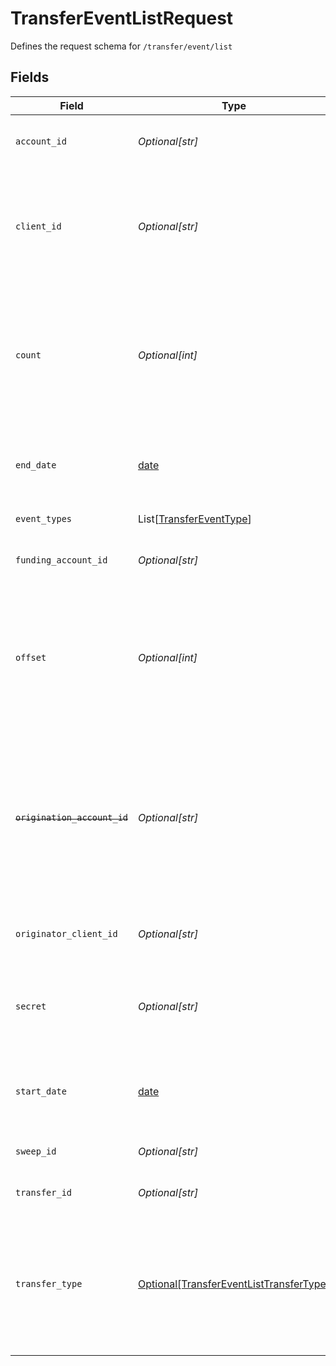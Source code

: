 # TransferEventListRequest

Defines the request schema for `/transfer/event/list`


## Fields

| Field                                                                                                                                                                                                                | Type                                                                                                                                                                                                                 | Required                                                                                                                                                                                                             | Description                                                                                                                                                                                                          |
| -------------------------------------------------------------------------------------------------------------------------------------------------------------------------------------------------------------------- | -------------------------------------------------------------------------------------------------------------------------------------------------------------------------------------------------------------------- | -------------------------------------------------------------------------------------------------------------------------------------------------------------------------------------------------------------------- | -------------------------------------------------------------------------------------------------------------------------------------------------------------------------------------------------------------------- |
| `account_id`                                                                                                                                                                                                         | *Optional[str]*                                                                                                                                                                                                      | :heavy_minus_sign:                                                                                                                                                                                                   | The account ID to get events for all transactions to/from an account.                                                                                                                                                |
| `client_id`                                                                                                                                                                                                          | *Optional[str]*                                                                                                                                                                                                      | :heavy_minus_sign:                                                                                                                                                                                                   | Your Plaid API `client_id`. The `client_id` is required and may be provided either in the `PLAID-CLIENT-ID` header or as part of a request body.                                                                     |
| `count`                                                                                                                                                                                                              | *Optional[int]*                                                                                                                                                                                                      | :heavy_minus_sign:                                                                                                                                                                                                   | The maximum number of transfer events to return. If the number of events matching the above parameters is greater than `count`, the most recent events will be returned.                                             |
| `end_date`                                                                                                                                                                                                           | [date](https://docs.python.org/3/library/datetime.html#date-objects)                                                                                                                                                 | :heavy_minus_sign:                                                                                                                                                                                                   | The end datetime of transfers to list. This should be in RFC 3339 format (i.e. `2019-12-06T22:35:49Z`)                                                                                                               |
| `event_types`                                                                                                                                                                                                        | List[[TransferEventType](../../models/shared/transfereventtype.md)]                                                                                                                                                  | :heavy_minus_sign:                                                                                                                                                                                                   | Filter events by event type.                                                                                                                                                                                         |
| `funding_account_id`                                                                                                                                                                                                 | *Optional[str]*                                                                                                                                                                                                      | :heavy_minus_sign:                                                                                                                                                                                                   | Filter transfer events to only those with the specified `funding_account_id`.                                                                                                                                        |
| `offset`                                                                                                                                                                                                             | *Optional[int]*                                                                                                                                                                                                      | :heavy_minus_sign:                                                                                                                                                                                                   | The offset into the list of transfer events. When `count`=25 and `offset`=0, the first 25 events will be returned. When `count`=25 and `offset`=25, the next 25 events will be returned.                             |
| ~~`origination_account_id`~~                                                                                                                                                                                         | *Optional[str]*                                                                                                                                                                                                      | :heavy_minus_sign:                                                                                                                                                                                                   | : warning: ** DEPRECATED **: This will be removed in a future release, please migrate away from it as soon as possible.<br/><br/>The origination account ID to get events for transfers from a specific origination account. |
| `originator_client_id`                                                                                                                                                                                               | *Optional[str]*                                                                                                                                                                                                      | :heavy_minus_sign:                                                                                                                                                                                                   | Filter transfer events to only those with the specified originator client.                                                                                                                                           |
| `secret`                                                                                                                                                                                                             | *Optional[str]*                                                                                                                                                                                                      | :heavy_minus_sign:                                                                                                                                                                                                   | Your Plaid API `secret`. The `secret` is required and may be provided either in the `PLAID-SECRET` header or as part of a request body.                                                                              |
| `start_date`                                                                                                                                                                                                         | [date](https://docs.python.org/3/library/datetime.html#date-objects)                                                                                                                                                 | :heavy_minus_sign:                                                                                                                                                                                                   | The start datetime of transfers to list. This should be in RFC 3339 format (i.e. `2019-12-06T22:35:49Z`)                                                                                                             |
| `sweep_id`                                                                                                                                                                                                           | *Optional[str]*                                                                                                                                                                                                      | :heavy_minus_sign:                                                                                                                                                                                                   | Plaid’s unique identifier for a sweep.                                                                                                                                                                               |
| `transfer_id`                                                                                                                                                                                                        | *Optional[str]*                                                                                                                                                                                                      | :heavy_minus_sign:                                                                                                                                                                                                   | Plaid’s unique identifier for a transfer.                                                                                                                                                                            |
| `transfer_type`                                                                                                                                                                                                      | [Optional[TransferEventListTransferType]](../../models/shared/transfereventlisttransfertype.md)                                                                                                                      | :heavy_minus_sign:                                                                                                                                                                                                   | The type of transfer. This will be either `debit` or `credit`.  A `debit` indicates a transfer of money into your origination account; a `credit` indicates a transfer of money out of your origination account.     |